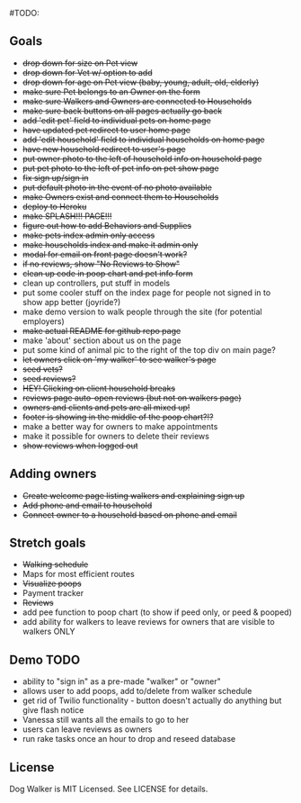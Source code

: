 #TODO:

## Goals
* ~~drop down for size on Pet view~~
* ~~drop down for Vet w/ option to add~~
* ~~drop down for age on Pet view (baby, young, adult, old, elderly)~~
* ~~make sure Pet belongs to an Owner on the form~~
* ~~make sure Walkers and Owners are connected to Households~~
* ~~make sure back buttons on all pages actually go back~~
* ~~add 'edit pet' field to individual pets on home page~~
* ~~have updated pet redirect to user home page~~
* ~~add 'edit household' field to individual households on home page~~
* ~~have new household redirect to user's page~~
* ~~put owner photo to the left of household info on household page~~
* ~~put pet photo to the left of pet info on pet show page~~
* ~~fix sign up/sign in~~
* ~~put default photo in the event of no photo available~~
* ~~make Owners exist and connect them to Households~~
* ~~deploy to Heroku~~
* ~~make SPLASH!!! PAGE!!!~~
* ~~figure out how to add Behaviors and Supplies~~
* ~~make pets index admin only access~~
* ~~make households index and make it admin only~~
* ~~modal for email on front page doesn't work?~~
* ~~if no reviews, show "No Reviews to Show"~~
* ~~clean up code in poop chart and pet info form~~
* clean up controllers, put stuff in models
* put some cooler stuff on the index page for people not signed in to show app better (joyride?)
* make demo version to walk people through the site (for potential employers)
* ~~make actual README for github repo page~~
* make 'about' section about us on the page
* put some kind of animal pic to the right of the top div on main page?
* ~~let owners click on 'my walker' to see walker's page~~
* ~~seed vets?~~
* ~~seed reviews?~~
* ~~HEY! Clicking on client household breaks~~
* ~~reviews page auto-open reviews (but not on walkers page)~~
* ~~owners and clients and pets are all mixed up!~~
* ~~footer is showing in the middle of the poop chart?!?~~
* make a better way for owners to make appointments
* make it possible for owners to delete their reviews
* ~~show reviews when logged out~~

## Adding owners
* ~~Create welcome page listing walkers and explaining sign up~~
* ~~Add phone and email to household~~
* ~~Connect owner to a household based on phone and email~~

## Stretch goals
* ~~Walking schedule~~
* Maps for most efficient routes
* ~~Visualize poops~~ 
* Payment tracker
* ~~Reviews~~
* add pee function to poop chart (to show if peed only, or peed & pooped)
* add ability for walkers to leave reviews for owners that are visible to walkers ONLY

## Demo TODO
* ability to "sign in" as a pre-made "walker" or "owner"
* allows user to add poops, add to/delete from walker schedule
* get rid of Twilio functionality - button doesn't actually do anything but give flash notice
* Vanessa still wants all the emails to go to her
* users can leave reviews as owners
* run rake tasks once an hour to drop and reseed database

## License

Dog Walker is MIT Licensed. See LICENSE for details.